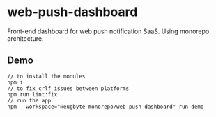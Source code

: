 # web-push-dashboard
Front-end dashboard for web push notification SaaS. Using monorepo architecture.

## Demo
```
// to install the modules
npm i
// to fix crlf issues between platforms
npm run lint:fix
// run the app
npm --workspace="@eugbyte-monorepo/web-push-dashboard" run demo
```